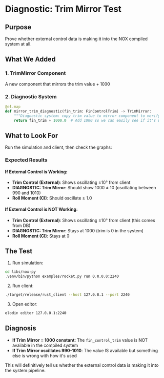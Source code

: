 # Diagnostic: Trim Mirror Test

## Purpose
Prove whether external control data is making it into the NOX compiled system at all.

## What We Added

### 1. TrimMirror Component
A new component that mirrors the trim value + 1000

### 2. Diagnostic System
```python
@el.map
def mirror_trim_diagnostic(fin_trim: FinControlTrim) -> TrimMirror:
    """Diagnostic system: copy trim value to mirror component to verify it's available"""
    return fin_trim + 1000.0  # Add 1000 so we can easily see if it's working
```

## What to Look For

Run the simulation and client, then check the graphs:

### Expected Results

#### If External Control is Working:
- **Trim Control (External)**: Shows oscillating ±10° from client
- **DIAGNOSTIC: Trim Mirror**: Should show 1000 ± 10 (oscillating between 990 and 1010)
- **Roll Moment (Cl)**: Should oscillate ± 1.0

#### If External Control is NOT Working:
- **Trim Control (External)**: Shows oscillating ±10° from client (this comes from DB)
- **DIAGNOSTIC: Trim Mirror**: Stays at 1000 (trim is 0 in the system)
- **Roll Moment (Cl)**: Stays at 0

## The Test

1. Run simulation:
```bash
cd libs/nox-py
.venv/bin/python examples/rocket.py run 0.0.0.0:2240
```

2. Run client:
```bash
./target/release/rust_client --host 127.0.0.1 --port 2240
```

3. Open editor:
```bash
elodin editor 127.0.0.1:2240
```

## Diagnosis

- **If Trim Mirror = 1000 constant**: The `fin_control_trim` value is NOT available in the compiled system
- **If Trim Mirror oscillates 990-1010**: The value IS available but something else is wrong with how it's used

This will definitively tell us whether the external control data is making it into the system pipeline.
